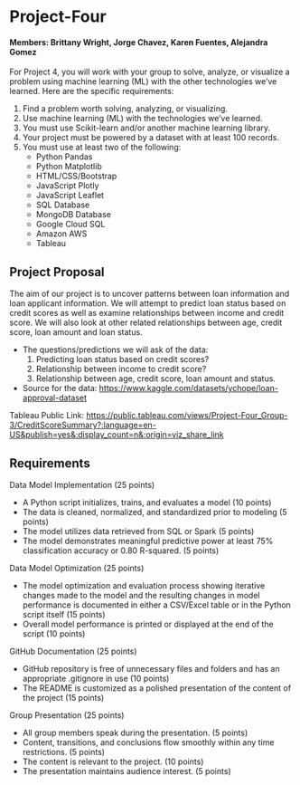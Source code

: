 # Project-Four
#### Members: Brittany Wright, Jorge Chavez, Karen Fuentes, Alejandra Gomez

For Project 4, you will work with your group to solve, analyze, or visualize a problem using machine learning (ML) with the other technologies we’ve learned. Here are the specific requirements:

1. Find a problem worth solving, analyzing, or visualizing.
2. Use machine learning (ML) with the technologies we’ve learned.
3. You must use Scikit-learn and/or another machine learning library.
4. Your project must be powered by a dataset with at least 100 records.
5. You must use at least two of the following:
    - Python Pandas
    - Python Matplotlib
    - HTML/CSS/Bootstrap
    - JavaScript Plotly
    - JavaScript Leaflet
    - SQL Database
    - MongoDB Database
    - Google Cloud SQL
    - Amazon AWS
    - Tableau

## Project Proposal
The aim of our project is to uncover patterns between loan information and loan applicant information. We will attempt to predict loan status based on credit scores as well as examine relationships between income and credit score. We will also look at other related relationships between age, credit score, loan amount and loan status.
- The questions/predictions we will ask of the data:
    1. Predicting loan status based on credit scores?
    2. Relationship between income to credit score?
    3. Relationship between age, credit score, loan amount and status.
- Source for the data: https://www.kaggle.com/datasets/ychope/loan-approval-dataset

Tableau Public Link: https://public.tableau.com/views/Project-Four_Group-3/CreditScoreSummary?:language=en-US&publish=yes&:display_count=n&:origin=viz_share_link


	
## Requirements
Data Model Implementation (25 points)

- A Python script initializes, trains, and evaluates a model (10 points)
- The data is cleaned, normalized, and standardized prior to modeling (5 points)
- The model utilizes data retrieved from SQL or Spark (5 points)
- The model demonstrates meaningful predictive power at least 75% classification accuracy or 0.80 R-squared. (5 points)

Data Model Optimization (25 points)
- The model optimization and evaluation process showing iterative changes made to the model and the resulting changes in model performance is documented in either a CSV/Excel table or in the Python script itself (15 points)
- Overall model performance is printed or displayed at the end of the script (10 points)

GitHub Documentation (25 points)
- GitHub repository is free of unnecessary files and folders and has an appropriate .gitignore in use (10 points)
- The README is customized as a polished presentation of the content of the project (15 points)

Group Presentation (25 points)
- All group members speak during the presentation. (5 points)
- Content, transitions, and conclusions flow smoothly within any time restrictions. (5 points)
- The content is relevant to the project. (10 points)
- The presentation maintains audience interest. (5 points)
